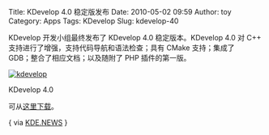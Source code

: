 Title: KDevelop 4.0 稳定版发布
Date: 2010-05-02 09:59
Author: toy
Category: Apps
Tags: KDevelop
Slug: kdevelop-40

KDevelop 开发小组最终发布了 KDevelop 4.0 稳定版本。KDevelop 4.0 对 C++  
支持进行了增强，支持代码导航和语法检查；具有 CMake 支持；集成了  
GDB；整合了相应文档；以及随附了 PHP 插件的第一版。

[![kdevelop](http://i.linuxtoy.org/images/2010/05/thumb-kdevelop.png)](http://i.linuxtoy.org/images/2010/05/kdevelop.png)

KDevelop 4.0  

可从[这里下载](http://download.kde.org/download.php?url=stable/kdevelop/4.0.0/src/)。

{ via
[KDE.NEWS](http://dot.kde.org/2010/05/01/kdevelop-40-stable-released-wild)
}
